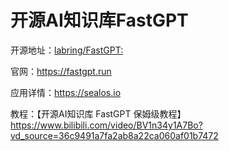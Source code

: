 # 开源AI知识库FastGPT

开源地址：[labring/FastGPT: ](https://github.com/labring/FastGPT)

官网：https://fastgpt.run

应用详情：https://sealos.io

教程：【开源AI知识库 FastGPT 保姆级教程】https://www.bilibili.com/video/BV1n34y1A7Bo?vd_source=36c9491a7fa2ab8a22ca060af01b7472